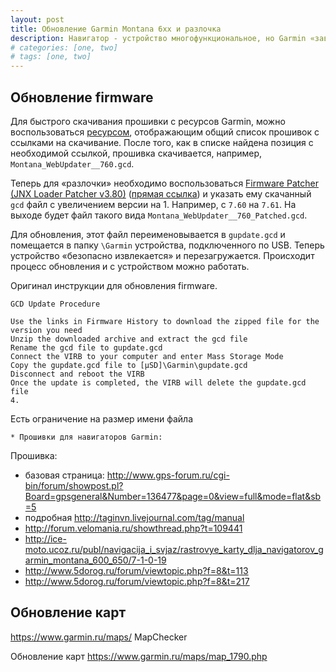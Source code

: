 ```yaml
---
layout: post
title: Обновление Garmin Montana 6xx и разлочка
description: Навигатор - устройство многофункциональное, но Garmin «завязываются» на собственную инфраструктуру ПО и даже стандартные GPX файлы можно загрузить только через специальный софт, например, BirdsEye. Но при обновлении прошивки устройства можно разлочить это ограничение и загружать как GPX файл точек и треков, так и JNX файлы карт.
# categories: [one, two]
# tags: [one, two]
---
```


## Обновление firmware

Для быстрого скачивания прошивки с ресурсов Garmin, можно воспользоваться [ресурсом](http://whiter.brinkster.net/generated/LatestGarminFirmwares.html), отображающим общий список прошивок с ссылками на скачивание. После того, как в списке найдена позиция с необходимой ссылкой, прошивка скачивается, например, `Montana_WebUpdater__760.gcd`.

Теперь для «разлочки» необходимо воспользоваться [Firmware Patcher (JNX Loader Patcher v3.80)](http://whiter.brinkster.net/Versions.shtml) ([прямая ссылка](http://whiter.brinkster.net/FirmwarePatcher.html)) и указать ему скачанный `gcd` файл с увеличением версии на 1. Например, с `7.60` на `7.61`. На выходе будет файл такого вида `Montana_WebUpdater__760_Patched.gcd`.

Для обновления, этот файл переименовывается в `gupdate.gcd` и помещается в папку `\Garmin` устройства, подключенного по USB. Теперь устройство «безопасно извлекается» и перезагружается. Происходит процесс обновления и с устройством можно работать.

Оригинал инструкции для обновления firmware.

```
GCD Update Procedure 

Use the links in Firmware History to download the zipped file for the version you need 
Unzip the downloaded archive and extract the gcd file 
Rename the gcd file to gupdate.gcd 
Connect the VIRB to your computer and enter Mass Storage Mode 
Copy the gupdate.gcd file to [µSD]\Garmin\gupdate.gcd 
Disconnect and reboot the VIRB 
Once the update is completed, the VIRB will delete the gupdate.gcd file 
4.
```



Есть ограничение на размер имени файла


	* Прошивки для навигаторов Garmin: 
Прошивка:
- базовая страница: http://www.gps-forum.ru/cgi-bin/forum/showpost.pl?Board=gpsgeneral&Number=136477&page=0&view=full&mode=flat&sb=5
- подробная http://taginvn.livejournal.com/tag/manual
- http://forum.velomania.ru/showthread.php?t=109441 
- http://ice-moto.ucoz.ru/publ/navigacija_i_svjaz/rastrovye_karty_dlja_navigatorov_garmin_montana_600_650/7-1-0-19
- http://www.5dorog.ru/forum/viewtopic.php?f=8&t=113
- http://www.5dorog.ru/forum/viewtopic.php?f=8&t=217




## Обновление карт

https://www.garmin.ru/maps/
MapChecker

Обновление карт https://www.garmin.ru/maps/map_1790.php
